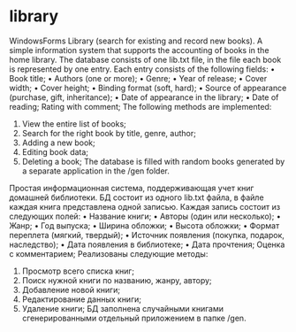 # library
WindowsForms Library (search for existing and record new books).
A  simple information system that supports the accounting of books in the home library.
The database consists of one lib.txt file, in the file each book is represented by one entry.
Each entry consists of the following fields:
• Book title;
• Authors (one or more);
• Genre;
• Year of release;
• Cover width;
• Cover height;
• Binding format (soft, hard);
• Source of appearance (purchase, gift, inheritance);
• Date of appearance in the library;
• Date of reading; Rating with comment;
The following methods are implemented:
1. View the entire list of books;
2. Search for the right book by title, genre, author;
3. Adding a new book;
4. Editing book data;
5. Deleting a book;
The database is filled with random books generated by a separate application in the /gen folder.

Простая информационная система, поддерживающая учет книг домашней библиотеки.
БД состоит из одного lib.txt файла, в файле каждая книга представлена одной записью.
Каждая запись состоит из следующих полей:
• Название книги;
• Авторы (один или несколько);
• Жанр;
• Год выпуска;
• Ширина обложки;
• Высота обложки;
• Формат переплета (мягкий, твердый);
• Источник появления (покупка, подарок, наследство);
• Дата появления в библиотеке;
• Дата прочтения; Оценка c комментарием;
Реализованы следующие методы:
1. Просмотр всего списка книг;
2. Поиск нужной книги по названию, жанру, автору;
3. Добавление новой книги;
4. Редактирование данных книги;
5. Удаление книги;
БД заполнена случайными книгами сгенерированными отдельный приложением в папке /gen.
